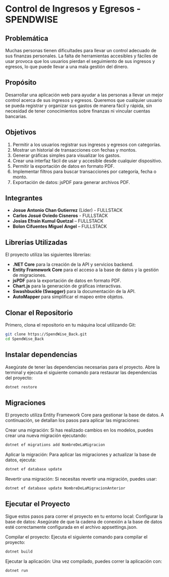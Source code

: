 # Control de Ingresos y Egresos - SPENDWISE

## Problemática

Muchas personas tienen dificultades para llevar un control adecuado de sus finanzas personales. La falta de herramientas accesibles y fáciles de usar provoca que los usuarios pierdan el seguimiento de sus ingresos y egresos, lo que puede llevar a una mala gestión del dinero.

## Propósito

Desarrollar una aplicación web para ayudar a las personas a llevar un mejor control acerca de sus ingresos y egresos. Queremos que cualquier usuario se pueda registrar y organizar sus gastos de manera fácil y rápida, sin necesidad de tener conocimientos sobre finanzas ni vincular cuentas bancarias.

## Objetivos

1. Permitir a los usuarios registrar sus ingresos y egresos con categorías.
2. Mostrar un historial de transacciones con fechas y montos.
3. Generar gráficas simples para visualizar los gastos.
4. Crear una interfaz fácil de usar y accesible desde cualquier dispositivo.
5. Permitir la exportación de datos en formato PDF.
6. Implementar filtros para buscar transacciones por categoría, fecha o monto.
7. Exportación de datos: jsPDF para generar archivos PDF.

## Integrantes

- **Josue Antonio Chan Gutierrez** (Líder) - FULLSTACK
- **Carlos Josué Oviedo Cisneros** - FULLSTACK 
- **Josias Efrain Kumul Quetzal** – FULLSTACK
- **Bolon Cifuentes Miguel Angel** – FULLSTACK

## Librerías Utilizadas

El proyecto utiliza las siguientes librerías:

- **.NET Core** para la creación de la API y servicios backend.
- **Entity Framework Core** para el acceso a la base de datos y la gestión de migraciones.
- **jsPDF** para la exportación de datos en formato PDF.
- **Chart.js** para la generación de gráficas interactivas.
- **Swashbuckle (Swagger)** para la documentación de la API.
- **AutoMapper** para simplificar el mapeo entre objetos.

## Clonar el Repositorio

Primero, clona el repositorio en tu máquina local utilizando Git:

```bash
git clone https://SpendWise_Back.git
cd SpendWise_Back
```

## Instalar dependencias

Asegúrate de tener las dependencias necesarias para el proyecto. Abre la terminal y ejecuta el siguiente comando para restaurar las dependencias del proyecto:

```bash
dotnet restore
```


## Migraciones

El proyecto utiliza Entity Framework Core para gestionar la base de datos. A continuación, se detallan los pasos para aplicar las migraciones:

Crear una migración: Si has realizado cambios en los modelos, puedes crear una nueva migración ejecutando:
``` bash
dotnet ef migrations add NombreDeLaMigracion
```

Aplicar la migración: Para aplicar las migraciones y actualizar la base de datos, ejecuta:
```bash
dotnet ef database update
```

Revertir una migración: Si necesitas revertir una migración, puedes usar:
```bash
dotnet ef database update NombreDeLaMigracionAnterior
```

## Ejecutar el Proyecto

Sigue estos pasos para correr el proyecto en tu entorno local:
Configurar la base de datos: Asegúrate de que la cadena de conexión a la base de datos esté correctamente configurada en el archivo appsettings.json.

Compilar el proyecto: Ejecuta el siguiente comando para compilar el proyecto:

``` bash
dotnet build
```

Ejecutar la aplicación: Una vez compilado, puedes correr la aplicación con:
```bash
dotnet run
```
